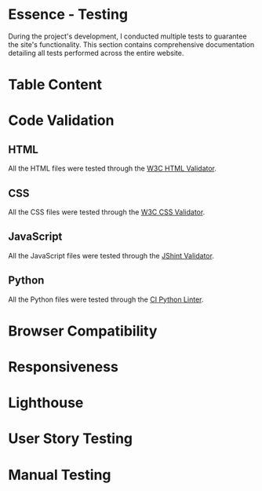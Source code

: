# Essence - Testing

During the project's development, I conducted multiple tests to guarantee the site's functionality. This section contains comprehensive documentation detailing all tests performed across the entire website.

# Table Content


# Code Validation

## HTML

All the HTML files were tested through the [W3C HTML Validator](https://validator.w3.org/). 


## CSS

All the CSS files were tested through the [W3C CSS Validator](https://jigsaw.w3.org/css-validator/#validate_by_input). 


## JavaScript

All the JavaScript files were tested through the [JShint Validator](https://jshint.com/).


## Python

All the Python files were tested through the [CI Python Linter](https://pep8ci.herokuapp.com/).


# Browser Compatibility


# Responsiveness


# Lighthouse


# User Story Testing


# Manual Testing






